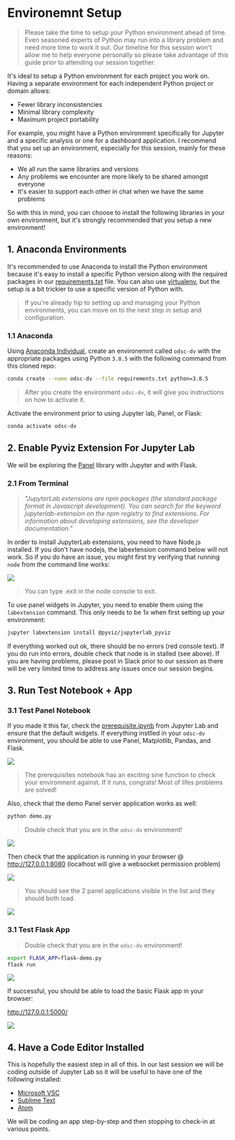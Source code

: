 # Environemnt Setup

> Please take the time to setup your Python environment ahead of time.  Even seasoned experts of Python may run into a library problem and need more time to work it out.  Our timeline for this session won't allow me to help everyone personally so please take advantage of this guide prior to attending our session together.

It's ideal to setup a Python environment for each project you work on. Having a separate environment for each independent Python project or domain allows:

- Fewer library inconsistencies 
- Minimal library complexity
- Maximum project portability

For example, you might have a Python environment specifically for Jupyter and a specific analysis or one for a dashboard application. I recommend that you set up an environment, especially for this session, mainly for these reasons:

- We all run the same libraries and versions
- Any problems we encounter are more likely to be shared amongst everyone
- It's easier to support each other in chat when we have the same problems

So with this in mind, you can choose to install the following libraries in your own environment, but it's strongly recommended that you setup a new environment!


## 1. Anaconda Environments

It's recommended to use Anaconda to install the Python environment because it's easy to install a specific Python version along with the required packages in our [requirements.txt](./requirements.txt) file.  You can also use [virtualenv](https://docs.python-guide.org/dev/virtualenvs/), but the setup is a bit trickier to use a specific version of Python with.
> If you're already hip to setting up and managing your Python environments, you can move on to the next step in setup and configuration.

### 1.1 Anaconda
Using [Anaconda Individual](https://www.anaconda.com/products/individual), create an environemnt called `odsc-dv` with the appropriate packages using Python `3.8.5` with the following command from this cloned repo:

```bash
conda create --name odsc-dv --file requirements.txt python=3.8.5
```

> After you create the environment `odsc-dv`, it will give you instructions on how to activate it.

Activate the environment prior to using Jupyter lab, Panel, or Flask:

```bash
conda activate odsc-dv
```

## 2. Enable Pyviz Extension For Jupyter Lab

We will be exploring the [Panel](https://panel.holoviz.org/getting_started/index.html) library with Jupyter and with Flask.

### 2.1 From Terminal

> _"JupyterLab extensions are npm packages (the standard package format in Javascript development). You can search for the keyword jupyterlab-extension on the npm registry to find extensions. For information about developing extensions, see the developer documentation."_ 

In order to install JupyterLab extensions, you need to have Node.js installed.  If you don't have nodejs, the labextension command below will not work.  So if you do have an issue, you might first try verifying that running `node` from the command line works:

![](https://snipboard.io/1ufWbF.jpg)

> You can type .exit in the node console to exit.


To use panel widgets in Jupyter, you need to enable them using the `labextension` command.  This only needs to be 1x when first setting up your environment:
```bash
jupyter labextension install @pyviz/jupyterlab_pyviz
```

If everything worked out ok, there should be no errors (red console text).  If you do run into errors, double check that node is in stalled (see above).  If you are having problems, please post in Slack prior to our session as there will be very limited time to address any issues once our session begins.


## 3. Run Test Notebook + App

### 3.1 Test Panel Notebook

If you made it this far, check the [prerequisite.ipynb](./notebooks/prerequisite.ipynb) from Jupyter Lab and ensure that the default widgets.  If everything instlled in your `odsc-dv` environment, you should be able to use Panel, Matplotlib, Pandas, and Flask.

![](https://snipboard.io/bquGBr.jpg)
> The prerequisites notebook has an exciting sine function to check your environment against.  If it runs, congrats!  Most of lifes problems are solved!


Also, check that the demo Panel server application works as well:

```bash
python demo.py
```

> Double check that you are in the `odsc-dv` environment!

![](https://snipboard.io/5D3pVB.jpg)

Then check that the application is running in your browser @ http://127.0.0.1:8080 (localhost will give a websocket permission problem)

![](https://snipboard.io/olYSFy.jpg)
>  You should see the 2 panel applications visible in the list and they should both load.

![](https://snipboard.io/jWO69G.jpg)

### 3.1 Test Flask App

> Double check that you are in the `odsc-dv` environment!
```bash
export FLASK_APP=flask-demo.py
flask run
```

![](https://snipboard.io/Whiduv.jpg)

If successful, you should be able to load the basic Flask app in your browser:

http://127.0.0.1:5000/

![](https://snipboard.io/lBEsRt.jpg)


## 4. Have a Code Editor Installed

This is hopefully the easiest step in all of this.  In our last session we will be coding outside of Jupyter Lab so it will be useful to have one of the following installed:

- [Microsoft VSC](https://code.visualstudio.com/)
- [Sublime Text](https://www.sublimetext.com/)
- [Atom](https://atom.io/)

We will be coding an app step-by-step and then stopping to check-in at various points.


















